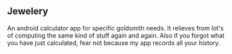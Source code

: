 ## Jewelery
An android calculator app for specific goldsmith needs. It relieves from lot's of computing the same kind of stuff again and again. Also if you forgot what you have just calculated, fear not because my app records all your history.
